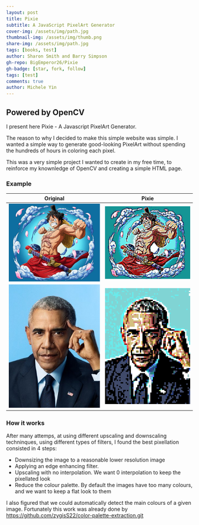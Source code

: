 ```yaml
---
layout: post
title: Pixie
subtitle: A JavaScript PixelArt Generator
cover-img: /assets/img/path.jpg
thumbnail-img: /assets/img/thumb.png
share-img: /assets/img/path.jpg
tags: [books, test]
author: Sharon Smith and Barry Simpson
gh-repo: BigEmperor26/Pixie
gh-badge: [star, fork, follow]
tags: [test]
comments: true
author: Michele Yin
---
```


## Powered by OpenCV

I present here Pixie - A Javascript PixelArt Generator. 

The reason to why I decided to make this simple website was simple. I wanted a simple way to generate good-looking PixelArt without spending the hundreds of hours in coloring each pixel.


This was a very simple project I wanted to create in my free time, to reinforce my knownledge of OpenCV and creating a simple HTML page.

### Example
|Original|Pixie|
|---|---|
|![Image](../assets/img/Pixie/img.png)|![Image](../assets/img/Pixie/luffy-5px.png)|
|![Image](../assets/img/Pixie/obama.jpeg)|![Image](../assets/img/Pixie/Obama%20pix.png)|
### How it works


After many attemps, at using different upscaling and downscaling techninques, using different types of filters, I found the best pixellation consisted in 4 steps:

- Downsizing the image to a reasonable lower resolution image
- Applying an edge enhancing filter.
- Upscaling with no interpolation. We want 0 interpolation to keep the pixellated look
- Reduce the colour palette. By default the images have too many colours, and we want to keep a flat look to them

I also figured that we could automatically detect the main colours of a given image. Fortunately this work was already done by  https://github.com/zygisS22/color-palette-extraction.git

